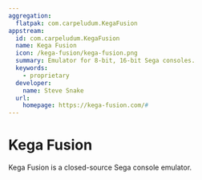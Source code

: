 ```yaml
---
aggregation:
  flatpak: com.carpeludum.KegaFusion
appstream:
  id: com.carpeludum.KegaFusion
  name: Kega Fusion
  icon: /kega-fusion/kega-fusion.png
  summary: Emulator for 8-bit, 16-bit Sega consoles.
  keywords:
    - proprietary
  developer:
    name: Steve Snake
  url:
    homepage: https://kega-fusion.com/#
---
```


# Kega Fusion

Kega Fusion is a closed-source Sega console emulator.

<!--@include: @en/apps/.parts/install/content-flatpak.md-->
